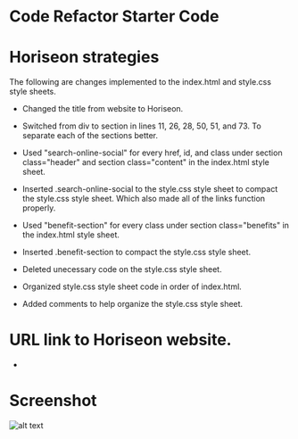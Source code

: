 # Code Refactor Starter Code

# Horiseon strategies
The following are changes implemented to the index.html and style.css style sheets.

* Changed the title from website to Horiseon.

* Switched from div to section in lines 11, 26, 28, 50, 51, and 73. To separate each of the sections better.

* Used "search-online-social" for every href, id, and class under section class="header" and section class="content" in the index.html style sheet.

* Inserted .search-online-social to the style.css style sheet to compact the style.css style sheet. Which also made all of the links function properly. 

* Used "benefit-section" for every class under section class="benefits" in the index.html style sheet.

* Inserted .benefit-section to compact the style.css style sheet.

* Deleted unecessary code on the style.css style sheet.

* Organized style.css style sheet code in order of index.html.

* Added comments to help organize the style.css style sheet.

# URL link to Horiseon website.

* 

# Screenshot
![alt text]("C:\Users\kelsi\Desktop\horiseon-strategies\assets\images\2022-06-01(1).png")
